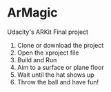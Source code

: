 # ArMagic
Udacity's ARKit Final project

1) Clone or download the project
2) Open the xproject file
3) Build and Run
4) Aim to a surface or plane floor
5) Wait until the hat shows up
6) Throw the ball and have fun!
